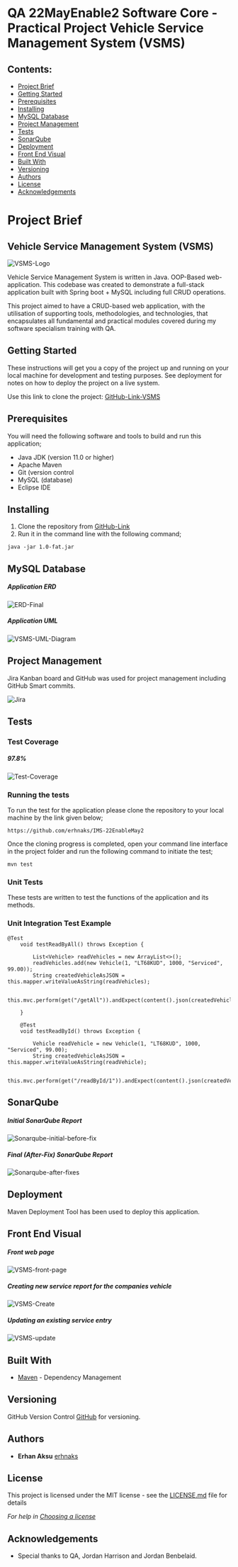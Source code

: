 # QA 22MayEnable2 Software Core - Practical Project Vehicle Service Management System (VSMS)



## Contents:
* [Project Brief](#Project-Brief)  
* [Getting Started](#Getting-Started)
* [Prerequisites](#Prerequisites)  
* [Installing](#Installing)
* [MySQL Database](#MySQL-Database)
* [Project Management](#Project-Management)
* [Tests](#Tests)
* [SonarQube](#SonarQube)
* [Deployment](#Deployment)
* [Front End Visual](#Front-End-Visual)
* [Built With](#Built-With)
* [Versioning](#Versioning)
* [Authors](#Authors)
* [License](#License)
* [Acknowledgements](#Acknowledgements)



# Project Brief
## Vehicle Service Management System (VSMS)
![VSMS-Logo](https://user-images.githubusercontent.com/97620234/180649345-c0712a4f-d7d8-4968-a14d-cb297f7167cb.png)

Vehicle Service Management System is written in Java. OOP-Based web-application. This codebase was created to demonstrate a full-stack application built with Spring boot + MySQL including full CRUD operations.

This project aimed to have a CRUD-based web application, with the utilisation of supporting tools, methodologies, and technologies, that encapsulates all fundamental and practical modules covered during my software specialism training with QA.

## Getting Started

These instructions will get you a copy of the project up and running on your local machine for development and testing purposes. See deployment for notes on how to deploy the project on a live system.

Use this link to clone the project: [GitHub-Link-VSMS](https://github.com/erhnaks/Vehicle-Service-Management-System)

## Prerequisites


You will need the following software and tools to build and run this application;

* Java JDK (version 11.0 or higher)
* Apache Maven
* Git (version control
* MySQL (database)
* Eclipse IDE 

## Installing

1. Clone the repository from [GitHub-Link](https://github.com/erhnaks/Vehicle-Service-Management-System)
2. Run it in the command line with the following command;
```
java -jar 1.0-fat.jar
```

## MySQL Database

##### Application ERD

![ERD-Final](https://user-images.githubusercontent.com/97620234/179769923-2ca54991-282d-4eb0-8d6b-ef5c11480357.png)

##### Application UML

![VSMS-UML-Diagram](https://user-images.githubusercontent.com/97620234/179770969-0d88def3-7a1f-4cc9-8a3d-21be7af0569c.png)

## Project Management

Jira Kanban board and GitHub was used for project management including GitHub Smart commits.

![Jira](https://user-images.githubusercontent.com/97620234/179771343-0d934754-21ee-45d3-8945-165b507929b8.png)

## Tests

### Test Coverage 

##### 97.8%

![Test-Coverage](https://user-images.githubusercontent.com/97620234/179840696-b04938b7-cb13-4be0-9eb7-24d6b187cfe9.png)

### Running the tests

To run the test for the application please clone the repository to your local machine by the link given below;
```
https://github.com/erhnaks/IMS-22EnableMay2
```
Once the cloning progress is completed, open your command line interface in the project folder and run the following command to initiate the test;

```
mvn test
```

### Unit Tests 

These tests are written to test the functions of the application and its methods.

### Unit Integration Test Example

```
@Test
	void testReadByAll() throws Exception {

		List<Vehicle> readVehicles = new ArrayList<>();
		readVehicles.add(new Vehicle(1, "LT68KUD", 1000, "Serviced", 99.00));
		String createdVehicleAsJSON = this.mapper.writeValueAsString(readVehicles);

		this.mvc.perform(get("/getAll")).andExpect(content().json(createdVehicleAsJSON)).andExpect(status().isOk());

	}

	@Test
	void testReadById() throws Exception {

		Vehicle readVehicle = new Vehicle(1, "LT68KUD", 1000, "Serviced", 99.00);
		String createdVehicleAsJSON = this.mapper.writeValueAsString(readVehicle);

		this.mvc.perform(get("/readById/1")).andExpect(content().json(createdVehicleAsJSON)).andExpect(status().isOk());
```

## SonarQube
##### Initial SonarQube Report

![Sonarqube-initial-before-fix](https://user-images.githubusercontent.com/97620234/179843150-fc1a2786-bbd2-4cec-a7ff-7ccd5dad2a7f.png)

##### Final (After-Fix) SonarQube Report

![Sonarqube-after-fixes](https://user-images.githubusercontent.com/97620234/179843285-e13d64f1-f0a3-4ad2-8a10-ffe982172b61.png)

## Deployment

Maven Deployment Tool has been used to deploy this application.

## Front End Visual
##### Front web page

![VSMS-front-page](https://user-images.githubusercontent.com/97620234/181634943-451010a7-09f4-484b-aa0e-ccacf192c724.png)

##### Creating new service report for the companies vehicle

![VSMS-Create](https://user-images.githubusercontent.com/97620234/179775740-46d030d3-5a25-43e2-8ede-719a0ea229f5.png)

##### Updating an existing service entry

![VSMS-update](https://user-images.githubusercontent.com/97620234/179775856-9b388348-0c3d-4883-ad02-b5d29f3c81a2.png)

## Built With

* [Maven](https://maven.apache.org/) - Dependency Management

## Versioning

GitHub Version Control [GitHub](http://github.com) for versioning.

## Authors

* **Erhan Aksu** [erhnaks](https://github.com/erhnaks/Vehicle-Service-Management-System)

## License

This project is licensed under the MIT license - see the [LICENSE.md](LICENSE.md) file for details 

*For help in [Choosing a license](https://choosealicense.com/)*

## Acknowledgements

* Special thanks to QA, Jordan Harrison and Jordan Benbelaid.
